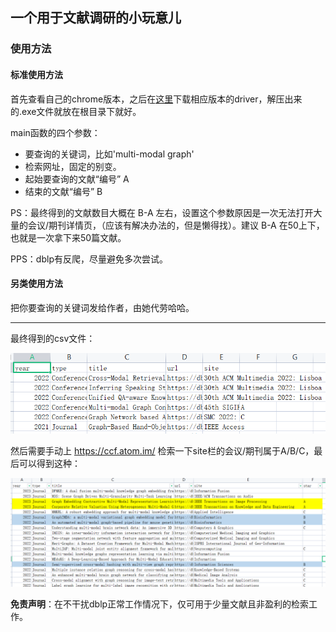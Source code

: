## 一个用于文献调研的小玩意儿

### 使用方法

#### 标准使用方法

首先查看自己的chrome版本，之后在[这里](https://chromedriver.chromium.org/downloads)下载相应版本的driver，解压出来的.exe文件就放在根目录下就好。

main函数的四个参数：

- 要查询的关键词，比如'multi-modal graph'
- 检索网址，固定的别变。
- 起始要查询的文献“编号”  A
- 结束的文献“编号”  B

PS：最终得到的文献数目大概在 B-A 左右，设置这个参数原因是一次无法打开大量的会议/期刊详情页，（应该有解决办法的，但是懒得找）。建议 B-A 在50上下，也就是一次拿下来50篇文献。

PPS：dblp有反爬，尽量避免多次尝试。

#### 另类使用方法

把你要查询的关键词发给作者，由她代劳哈哈。

---

最终得到的csv文件：

![image-20230222212447870](https://github.com/lucyyangrui/crawl-paper/blob/main/figure/info-csv.png)

然后需要手动上 https://ccf.atom.im/ 检索一下site栏的会议/期刊属于A/B/C，最后可以得到这种：

![image-20230222212640618](https://github.com/lucyyangrui/crawl-paper/blob/main/figure/last.png)



**免责声明**：在不干扰dblp正常工作情况下，仅可用于少量文献且非盈利的检索工作。